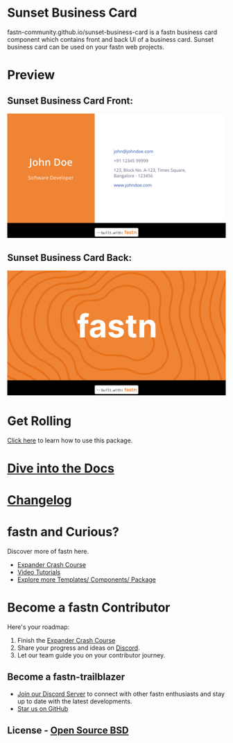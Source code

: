 # Sunset Business Card

fastn-community.github.io/sunset-business-card is a fastn business card
component which contains front and back UI of a business card. Sunset business
card can be used on your fastn web projects.

# Preview

## Sunset Business Card Front:

![Sunset Business Card - front](.github/assets/sunset-business-card-front.jpg)

## Sunset Business Card Back:

![Sunset Business Card - back](.github/assets/sunset-business-card-back.jpg)

# Get Rolling

[Click here](https://fastn-community.github.io/sunset-business-card/) to learn how to use this package.

# [Dive into the Docs](https://fastn-community.github.io/sunset-business-card/)

# [Changelog](Changelog.md)

# fastn and Curious?

Discover more of fastn here.

- [Expander Crash Course](https://fastn.com/expander/)
- [Video Tutorials](https://fastn.com/expander/hello-world/-/build/)
- [Explore more Templates/ Components/ Package](https://fastn.com/featured/)

# Become a fastn Contributor

Here's your roadmap:

1.  Finish the [Expander Crash Course](https://fastn.com/expander/)
2.  Share your progress and ideas on [Discord](https://discord.gg/bucrdvptYd).
3.  Let our team guide you on your contributor journey.

## Become a fastn-trailblazer

- [Join our Discord Server](https://discord.gg/bucrdvptYd) to connect with other fastn enthusiasts and stay up to date with the latest developments.
- [Star us on GitHub](https://github.com/fastn-stack/fastn/)

## License - [Open Source BSD](https://github.com/fastn-community/sunset-business-card/blob/main/LICENSE)
